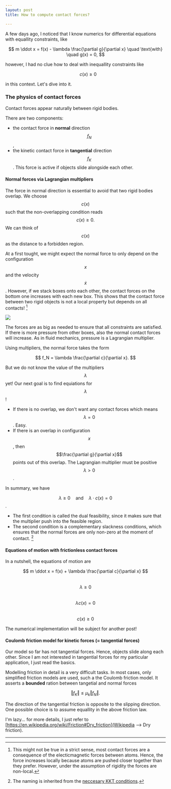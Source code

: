 ```yaml
---
layout: post
title: How to compute contact forces?

---
```

A few days ago, I noticed that I know numerics for differential equations with equallity constraints, like

$$  
m \ddot x = f(x) - \lambda \frac{\partial g}{\partial x} \quad \text{with} \quad g(x) = 0,  
$$

however, I had no clue how to deal with inequallity constraints like

$$  
\quad c(x) \geq 0
$$

in this context. Let's dive into it.

### The physics of contact forces

Contact forces appear naturally between rigid bodies.

There are two components:

* the contact force in **normal** direction $$f_N$$,
* the kinetic contact force in **tangential** direction $$f_K$$. This force is active if objects slide alongside each other.

#### Normal forces via Lagrangian multipliers

The force in normal direction is essential to avoid that two rigid bodies overlap.
We choose $$c(x)$$ such that the non-overlapping condition
reads
$$
c(x) \geq 0.
$$
We can think of $$c(x)$$ as the distance to a forbidden region.

At a first tought, we might expect the normal force to only depend on the configuration $$x$$ and the velocity $$\dot x$$.
However, if we stack boxes onto each other, the contact forces on the bottom one increases with each new box. This shows that the contact force between two rigid objects is not a local property but depends on all contacts! [^2]

<img class="col three" src="{{ site.baseurl }}/assets/boxes.png"/>

The forces are as big as needed to ensure that all constraints are satisfied.
If there is more pressure from other boxes, also the normal contact forces will increase.
As in fluid mechanics, pressure is a Lagrangian multiplier.

Using multipliers, the normal force takes the form

$$
f_N = \lambda \frac{\partial c}{\partial x}.
$$

But we do not know the value of the multipliers $$\lambda$$ yet! 
Our next goal is to find equiations for $$\lambda$$!
- If there is no overlap, we don't want any contact forces which means $$\lambda = 0$$. Easy.
- If there is an overlap in configuration $$x$$, then $$\frac{\partial g}{\partial x}$$ points out of this overlap. The Lagrangian multiplier must be positive $$\lambda > 0$$.

In summary, we have

$$ \lambda \geq 0 \quad \text{and} \quad \lambda \cdot c(x) = 0$$.

- The first condition is called the dual feasibility, since it makes sure that the multiplier push into the feasible region.  
- The second condition is a complementary slackness conditions, which ensures that the normal forces are only non-zero at the moment of contact. [^1]


#### Equations of motion with frictionless contact forces

In a nutshell, the equations of motion are

$$
m \ddot x = f(x) + \lambda \frac{\partial c}{\partial x} 
$$ </br>
$$ \lambda \geq 0 $$ </br>
$$ \lambda c(x) = 0 $$ </br>
$$ c(x) \geq 0 $$

The numerical implementation will be subject for another post!


#### Coulomb friction model for kinetic forces (= tangential forces) 

Our model so far has not tangential forces. Hence, objects slide along each other.
Since I am not interested in tangential forces for my particular application, I just read the basics.

Modelling friction in detail is a very difficult tasks. In most cases, only simplified friction models are used, such a the Coulomb friction model.
It asserts a **bounded** ration between tangetial and normal forces
 
$$
\Vert f_K \Vert \leq \mu_k \Vert f_N \Vert.
$$

The direction of the tangential friction is opposite to the slipping direction.
One possible choice is to assume equallity in the above friction law.

I'm lazy... for more details, I just refer to 
[https://en.wikipedia.org/wiki/Friction#Dry_friction](Wikipedia --> Dry friction).


***

[^1]: The naming is inherited from the [neccesary KKT conditions](https://en.wikipedia.org/wiki/Karush%E2%80%93Kuhn%E2%80%93Tucker_conditions#Necessary_conditions).
[^2]: This might not be true in a strict sense, most contact forces are a consequence of the electicmagnetic forces between atoms. Hence, the force increases locally because atoms are pushed closer together than they prefer. However, under the assumption of rigidity the forces are non-local.